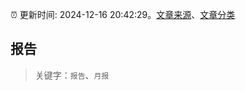 :alarm_clock: 更新时间: 2024-12-16 20:42:29。[文章来源](/README.md)、[文章分类](/TAGS.md)

## 报告


> 关键字：`报告`、`月报`



